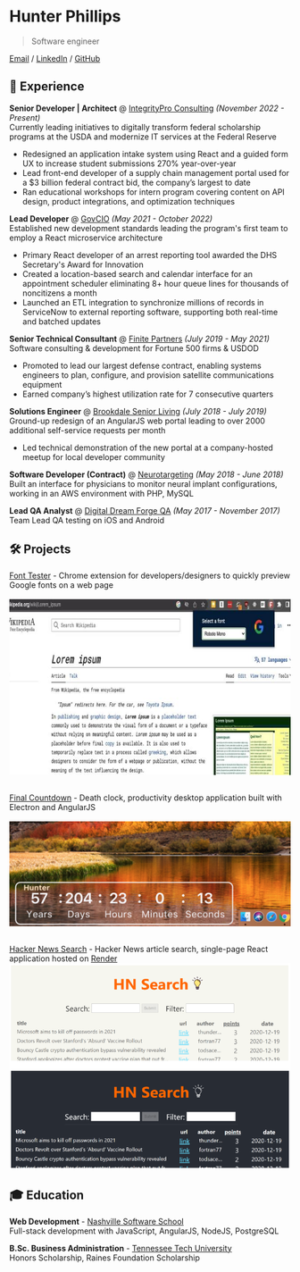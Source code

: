 # Hunter Phillips

> Software engineer

[Email](mailto:hkphillips42@gmail.com) / [LinkedIn](https://www.linkedin.com/in/hunter-phillips/) / [GitHub](https://github.com/hunterphillips)

## 💼 Experience

**Senior Developer | Architect** @ [IntegrityPro Consulting](https://integritypro.com/) _(November 2022 - Present)_  
Currently leading initiatives to digitally transform federal scholarship programs at the USDA and modernize IT services at the Federal Reserve

- Redesigned an application intake system using React and a guided form UX to increase student submissions 270% year-over-year
- Lead front-end developer of a supply chain management portal used for a $3 billion federal contract bid, the company’s largest to date
- Ran educational workshops for intern program covering content on API design, product integrations, and optimization techniques

**Lead Developer** @ [GovCIO](https://govcio.com/) _(May 2021 - October 2022)_  
Established new development standards leading the program's first team to employ a React microservice architecture  

- Primary React developer of an arrest reporting tool awarded the DHS Secretary's Award for Innovation
- Created a location-based search and calendar interface for an appointment scheduler eliminating 8+ hour queue lines for thousands of noncitizens a month
- Launched an ETL integration to synchronize millions of records in ServiceNow to external reporting software, supporting both real-time and batched updates

**Senior Technical Consultant** @ [Finite Partners](https://finite-partners.com/) _(July 2019 - May 2021)_  
Software consulting & development for Fortune 500 firms & USDOD

- Promoted to lead our largest defense contract, enabling systems engineers to plan, configure, and provision satellite communications equipment
- Earned company’s highest utilization rate for 7 consecutive quarters

**Solutions Engineer** @ [Brookdale Senior Living](https://www.brookdale.com/en.html) _(July 2018 - July 2019)_  
Ground-up redesign of an AngularJS web portal leading to over 2000 additional self-service requests per month

- Led technical demonstration of the new portal at a company-hosted meetup for local developer community

**Software Developer (Contract)** @ [Neurotargeting](https://www.linkedin.com/company/neurotargeting) _(May 2018 - June 2018)_  
Built an interface for physicians to monitor neural implant configurations, working in an AWS environment with PHP, MySQL

**Lead QA Analyst** @ [Digital Dream Forge QA](https://www.digitaldreamforge.com/) _(May 2017 - November 2017)_  
Team Lead QA testing on iOS and Android  

## 🛠️ Projects

[Font Tester](https://chrome.google.com/webstore/detail/font-tester/imccahjhfnnifmcmfelbcijnilebgggg) - Chrome extension for developers/designers to quickly preview Google fonts on a web page
<br/><br/>
![chrome extension screenshot](https://raw.githubusercontent.com/hunterphillips/cv/gh-page/assets/fontTester.jpeg)
##
  
[Final Countdown](https://github.com/hunterphillips/countdown) - Death clock, productivity desktop application built with Electron and AngularJS
<br/><br/>
![clock example](https://raw.githubusercontent.com/hunterphillips/cv/gh-page/assets/clock-screenshot.jpeg)
##
  
[Hacker News Search](https://hacker-news-search.onrender.com/) - Hacker News article search, single-page React application hosted on [Render](https://render.com/)  
![search site screenshot](https://raw.githubusercontent.com/hunterphillips/cv/gh-page/assets/hnSearchPreview.png)

## 🎓 Education

**Web Development** - [Nashville Software School](https://nashvillesoftwareschool.com/)  
Full-stack development with JavaScript, AngularJS, NodeJS, PostgreSQL

**B.Sc. Business Administration** - [Tennessee Tech University](https://www.tntech.edu/)  
Honors Scholarship, Raines Foundation Scholarship
